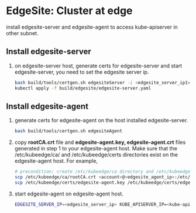 
# EdgeSite: Cluster at edge

install edgesite-server and edgesite-agent to access kube-apiserver in other subnet.

## Install edgesite-server

1. on edgesite-server host, generate certs for edgesite-server and start edgesite-server, you need to set the edgesite server ip.

   ```bash
   bash build/tools/certgen.sh edgesiteServer -i <edgesite_server_ip1>[,edgesite_server_ip2,...]; \
   kubectl apply -f build/edgesite/edgesite-server.yaml
   ```

## Install edgesite-agent

1. generate certs for edgesite-agent on the host installed edgesite-server.

   ```bash
   bash build/tools/certgen.sh edgesiteAgent
   ```
   
2. copy **rootCA.crt** file and **edgesite-agent.key, edgesite-agent.crt** files generated in step 1 to your edgesite-agent host. 
Make sure that the /etc/kubeedge/ca/ and /etc/kubeedge/certs directories exist on the edgesite-agent host. For example,

   ```bash
   # precondition: create /etc/kubeedge/ca directory and /etc/kubeedge/certs directory on the host which will install edgesite-agent. 
   scp /etc/kubeedge/ca/rootCA.crt <account>@<edgesite_agent_ip>:/etc/kubeedge/ca/; \
   scp /etc/kubeedge/certs/edgesite-agent.key /etc/kubeedge/certs/edgesite-agent.crt <account>@<edgesite_agent_ip>:/etc/kubeedge/certs/
   ```

3. start edgesite-agent on edgesite-agent host.

   ```bash
   EDGESITE_SERVER_IP=<edgesite_server_ip> KUBE_APISERVER_IP=<kube-apiserver_ip>  envsubst < build/edgesite/edgesite-agent.yaml | kubectl apply -f -
   ```
   


